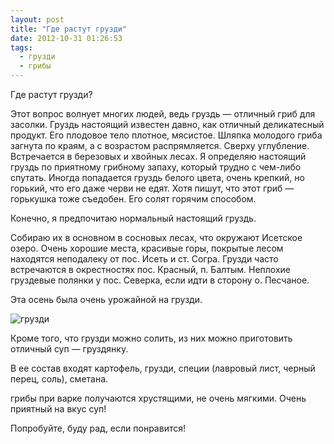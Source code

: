 ```yaml
---
layout: post
title: "Где растут грузди"
date: 2012-10-31 01:26:53
tags:
  - грузди
  - грибы
---
```

Где растут грузди?

Этот вопрос волнует многих людей, ведь груздь — отличный гриб для
засолки. Груздь настоящий известен давно, как отличный деликатесный
продукт. Его плодовое тело плотное, мясистое. Шляпка молодого гриба
загнута по краям, а с возрастом распрямляется. Сверху углубление.
Встречается в березовых и хвойных лесах. Я определяю настоящий груздь по
приятному грибному запаху, который трудно с чем-либо спутать. Иногда
попадается груздь белого цвета, очень крепкий, но горький, что его даже
черви не едят. Хотя пишут, что этот гриб — горькушка тоже съедобен. Его
солят горячим способом.

Конечно, я предпочитаю нормальный настоящий груздь.

Собираю их в основном в сосновых лесах, что окружают Исетское озеро.
Очень хорошие места, красивые горы, покрытые лесом находятся неподалеку
от пос. Исеть и ст. Согра. Грузди часто встречаются в окрестностях пос.
Красный, п. Балтым. Неплохие груздевые полянки у пос. Северка, если идти
в сторону о. Песчаное.

Эта осень была очень урожайной на грузди.

![грузди](http://fishingguru.ru/uploads/images/00/00/01/2012/10/30/4cd6d0.jpg)

Кроме того, что грузди можно солить, из них можно приготовить отличный
суп — груздянку.

В ее состав входят картофель, грузди, специи (лавровый лист, черный
перец, соль), сметана.

грибы при варке получаются хрустящими, не очень мягкими. Очень приятный
на вкус суп!

Попробуйте, буду рад, если понравится!
